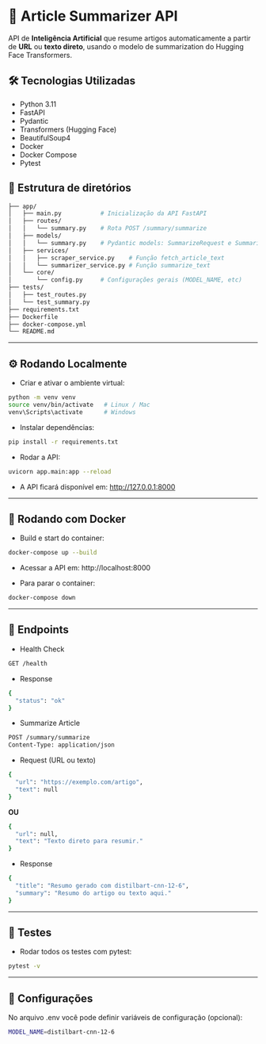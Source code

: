 # 📝 Article Summarizer API

API de **Inteligência Artificial** que resume artigos automaticamente a partir de **URL** ou **texto direto**, usando o modelo de summarization do Hugging Face Transformers.

## 🛠 **Tecnologias Utilizadas**

- Python 3.11
- FastAPI
- Pydantic
- Transformers (Hugging Face)
- BeautifulSoup4
- Docker
- Docker Compose
- Pytest

## 📁 **Estrutura de diretórios**
```bash
├── app/
│   ├── main.py           # Inicialização da API FastAPI
│   ├── routes/
│   │   └── summary.py    # Rota POST /summary/summarize
│   ├── models/
│   │   └── summary.py    # Pydantic models: SummarizeRequest e SummarizeResponse
│   ├── services/
│   │   ├── scraper_service.py    # Função fetch_article_text
│   │   └── summarizer_service.py # Função summarize_text
│   └── core/
│       └── config.py     # Configurações gerais (MODEL_NAME, etc)
├── tests/
│   ├── test_routes.py
│   └── test_summary.py
├── requirements.txt
├── Dockerfile
├── docker-compose.yml
└── README.md
```

---

## ⚙️ **Rodando Localmente**

- Criar e ativar o ambiente virtual:
```bash
python -m venv venv
source venv/bin/activate   # Linux / Mac
venv\Scripts\activate      # Windows
```

- Instalar dependências:
```bash
pip install -r requirements.txt
```

- Rodar a API:
```bash
uvicorn app.main:app --reload
```

- A API ficará disponível em: http://127.0.0.1:8000

---

## 🐳 **Rodando com Docker**

- Build e start do container:
```bash
docker-compose up --build
```

- Acessar a API em: http://localhost:8000

- Para parar o container:
```bash
docker-compose down
```

---

## 🚀 **Endpoints**

- Health Check
```bash
GET /health
```

- Response
```bash
{
  "status": "ok"
}
```

- Summarize Article
```bash
POST /summary/summarize
Content-Type: application/json
```

- Request (URL ou texto)
```bash
{
  "url": "https://exemplo.com/artigo",
  "text": null
}
```
 **OU**
```bash
{
  "url": null,
  "text": "Texto direto para resumir."
}
```

- Response
```bash
{
  "title": "Resumo gerado com distilbart-cnn-12-6",
  "summary": "Resumo do artigo ou texto aqui."
}
```

---

## 🧪 **Testes**

- Rodar todos os testes com pytest:
```bash
pytest -v
```

---

## 🔧 **Configurações**
No arquivo .env você pode definir variáveis de configuração (opcional):
```bash
MODEL_NAME=distilbart-cnn-12-6
```
